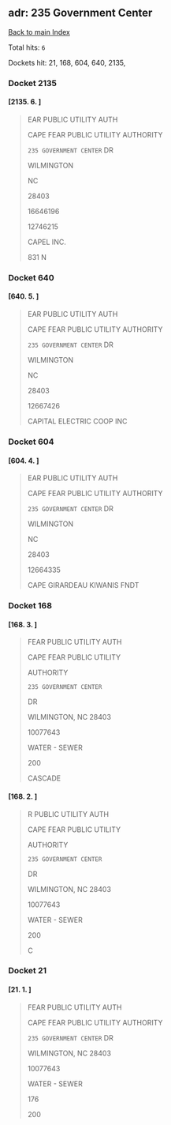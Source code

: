 
## adr: 235 Government Center

[Back to main Index](README.md)

Total hits: `6`

Dockets hit: 21, 168, 604, 640, 2135, 

### Docket 2135

#### [2135. 6. ]
> EAR PUBLIC UTILITY AUTH 
> 
> CAPE FEAR PUBLIC UTILITY AUTHORITY
> 
> `235 GOVERNMENT CENTER` DR
> 
> WILMINGTON
> 
> NC
> 
> 28403
> 
> 16646196
> 
> 12746215
> 
> CAPEL INC. 
> 
> 831 N

### Docket 640

#### [640. 5. ]
> EAR PUBLIC UTILITY AUTH 
> 
> CAPE FEAR PUBLIC UTILITY AUTHORITY
> 
> `235 GOVERNMENT CENTER` DR
> 
> WILMINGTON
> 
> NC
> 
> 28403
> 
> 12667426
> 
> CAPITAL ELECTRIC COOP INC 
> 


### Docket 604

#### [604. 4. ]
> EAR PUBLIC UTILITY AUTH 
> 
> CAPE FEAR PUBLIC UTILITY AUTHORITY
> 
> `235 GOVERNMENT CENTER` DR
> 
> WILMINGTON
> 
> NC
> 
> 28403
> 
> 12664335
> 
> CAPE GIRARDEAU KIWANIS FNDT

### Docket 168

#### [168. 3. ]
> FEAR PUBLIC UTILITY AUTH
> 
> CAPE FEAR PUBLIC UTILITY
> 
> AUTHORITY
> 
> `235 GOVERNMENT CENTER`
> 
> DR
> 
> WILMINGTON, NC 28403
> 
> 10077643
> 
> WATER - SEWER
> 
>  200
> 
> CASCADE

#### [168. 2. ]
> R PUBLIC UTILITY AUTH 
> 
> CAPE FEAR PUBLIC UTILITY 
> 
> AUTHORITY 
> 
> `235 GOVERNMENT CENTER` 
> 
> DR 
> 
> WILMINGTON, NC 28403 
> 
> 10077643 
> 
> WATER - SEWER 
> 
>  200 
> 
> C

### Docket 21

#### [21. 1. ]
> FEAR PUBLIC UTILITY AUTH
> 
> CAPE FEAR PUBLIC UTILITY AUTHORITY
> 
> `235 GOVERNMENT CENTER` DR
> 
> WILMINGTON, NC 28403
> 
> 10077643
> 
> WATER - SEWER
> 
>  176 
> 
>  200 
> 

